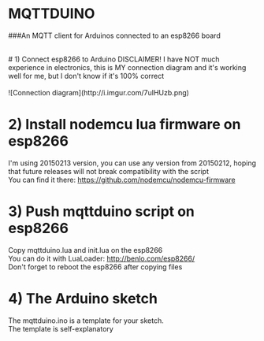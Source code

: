 # **MQTTDUINO** #

###An MQTT client for Arduinos connected to an esp8266 board

<br />
# 1) Connect esp8266 to Arduino
DISCLAIMER! I have NOT much experience in electronics, this is MY connection diagram and it's working well for me, but I don't know if it's 100% correct<br />
<br />
![Connection diagram](http://i.imgur.com/7uIHUzb.png)

# 2) Install nodemcu lua firmware on esp8266
I'm using 20150213 version, you can use any version from 20150212, hoping that future releases will not break compatibility with the script<br />
You can find it there: https://github.com/nodemcu/nodemcu-firmware


# 3) Push mqttduino script on esp8266
Copy mqttduino.lua and init.lua on the esp8266<br />
You can do it with LuaLoader: http://benlo.com/esp8266/<br />
Don't forget to reboot the esp8266 after copying files


# 4) The Arduino sketch
The mqttduino.ino is a template for your sketch.<br />
The template is self-explanatory